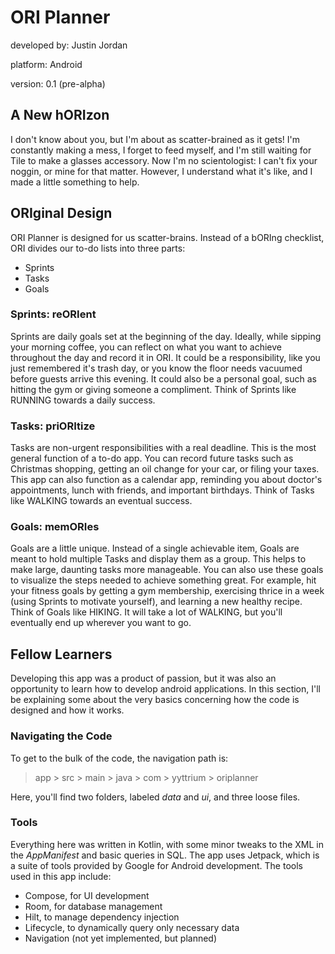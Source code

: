 # ORI Planner

developed by: Justin Jordan

platform: Android

version: 0.1 (pre-alpha)

## A New hORIzon

I don't know about you, but I'm about as scatter-brained as it gets!
I'm constantly making a mess, I forget to feed myself, and I'm still waiting for Tile to make a glasses accessory.
Now I'm no scientologist: I can't fix your noggin, or mine for that matter.
However, I understand what it's like, and I made a little something to help.

## ORIginal Design

ORI Planner is designed for us scatter-brains.
Instead of a bORIng checklist, ORI divides our to-do lists into three parts:

- Sprints
- Tasks
- Goals

### Sprints: reORIent

Sprints are daily goals set at the beginning of the day.
Ideally, while sipping your morning coffee, you can reflect on what you want to achieve throughout the day and record it in ORI.
It could be a responsibility, like you just remembered it's trash day, or you know the floor needs vacuumed before guests arrive this evening.
It could also be a personal goal, such as hitting the gym or giving someone a compliment.
Think of Sprints like RUNNING towards a daily success.

### Tasks: priORItize

Tasks are non-urgent responsibilities with a real deadline.
This is the most general function of a to-do app.
You can record future tasks such as Christmas shopping, getting an oil change for your car, or filing your taxes.
This app can also function as a calendar app, reminding you about doctor's appointments, lunch with friends, and important birthdays.
Think of Tasks like WALKING towards an eventual success.

### Goals: memORIes

Goals are a little unique.
Instead of a single achievable item, Goals are meant to hold multiple Tasks and display them as a group.
This helps to make large, daunting tasks more manageable.
You can also use these goals to visualize the steps needed to achieve something great.
For example, hit your fitness goals by getting a gym membership, exercising thrice in a week (using Sprints to motivate yourself), and learning a new healthy recipe.
Think of Goals like HIKING.
It will take a lot of WALKING, but you'll eventually end up wherever you want to go.

## Fellow Learners

Developing this app was a product of passion, but it was also an opportunity to learn how to develop android applications.
In this section, I'll be explaining some about the very basics concerning how the code is designed and how it works.

### Navigating the Code

To get to the bulk of the code, the navigation path is:

> app > src > main > java > com > yyttrium > oriplanner

Here, you'll find two folders, labeled *data* and *ui*, and three loose files.

### Tools

Everything here was written in Kotlin, with some minor tweaks to the XML in the *AppManifest* and basic queries in SQL.
The app uses Jetpack, which is a suite of tools provided by Google for Android development.
The tools used in this app include:

- Compose, for UI development
- Room, for database management
- Hilt, to manage dependency injection
- Lifecycle, to dynamically query only necessary data
- Navigation (not yet implemented, but planned)

